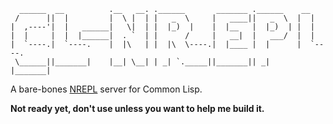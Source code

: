 ```
  ______  __          .__   __. .______       _______ .______    __
 /      ||  |         |  \ |  | |   _  \     |   ____||   _  \  |  |
|  ,----'|  |   ______|   \|  | |  |_)  |    |  |__   |  |_)  | |  |
|  |     |  |  |______|  . `  | |      /     |   __|  |   ___/  |  |
|  `----.|  `----.    |  |\   | |  |\  \----.|  |____ |  |      |  `----.
 \______||_______|    |__| \__| | _| `._____||_______|| _|      |_______|
```

A bare-bones [NREPL][] server for Common Lisp.

**Not ready yet, don't use unless you want to help me build it.**

[NREPL]: https://github.com/clojure/tools.nrepl/

